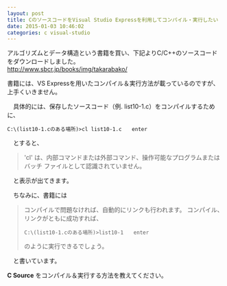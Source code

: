 ```yaml
---
layout: post
title: CのソースコードをVisual Studio Expressを利用してコンパイル・実行したい
date: 2015-01-03 10:46:02
categories: c visual-studio
---
```

<!-- {% raw %} -->
<p>アルゴリズムとデータ構造という書籍を買い、下記よりC/C++のソースコードをダウンロードしました。<br>
<a href="http://www.sbcr.jp/books/img/takarabako/" rel="nofollow">http://www.sbcr.jp/books/img/takarabako/</a></p>

<p>書籍には、VS Expressを用いたコンパイル＆実行方法が載っているのですが、上手くいきません。</p>

<p>　具体的には、保存したソースコード（例. list10-1.c）をコンパイルするために、</p>

<pre><code>C:\(list10-1.cのある場所)&gt;cl list10-1.c　　enter
</code></pre>

<p>　とすると、</p>

<blockquote>
  <p>'cl' は、内部コマンドまたは外部コマンド、操作可能なプログラムまたはバッチ ファイルとして認識されていません。</p>
</blockquote>

<p>　と表示が出てきます。</p>

<p>　ちなみに、書籍には</p>

<blockquote>
  <p>コンパイルで問題なければ、自動的にリンクも行われます。
  コンパイル、リンクがともに成功すれば、</p>

<pre><code>C:\(list10-1.cのある場所)&gt;list10-1　　enter
</code></pre>
  
  <p>のように実行できるでしょう。</p>
</blockquote>

<p>　と書いています。</p>

<p><strong>C Source</strong> をコンパイル＆実行する方法を教えてください。</p>
<!-- {% endraw %} -->
